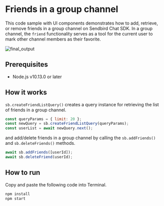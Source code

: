 # Friends in a group channel

This code sample with UI components demonstrates how to add, retrieve, or remove friends in a group channel on Sendbird Chat SDK. In a group channel, the `friend` functionality serves as a tool for the current user to mark other channel members as their favorite.

![final_output](https://github.com/sendbird/sendbird-chat-sample-react/assets/104121286/6506bb97-7904-440a-895f-9b83270dbca8)

## Prerequisites

+ Node.js v10.13.0 or later

## How it works

`sb.createFriendListQuery()` creates a query instance for retrieving the list of friends in a group channel. 
``` javascript
const queryParams = { limit: 20 };
const newQuery = sb.createFriendListQuery(queryParams);
const userList = await newQuery.next();
```

and add/delete friends in a group channel by calling the `sb.addFriends()` and `sb.deleteFriends()` methods.
```javascript
await sb.addFriends([userId]);
await sb.deleteFriend(userId);
```

## How to run

Copy and paste the following code into Terminal.

``` bash
npm install
npm start
```
